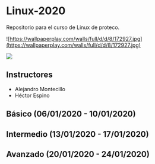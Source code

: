 # Linux-2020
Repositorio para el curso de Linux de proteco.

![https://wallpaperplay.com/walls/full/d/d/8/172927.jpg](https://wallpaperplay.com/walls/full/d/d/8/172927.jpg)

![](https://pbs.twimg.com/profile_images/1098678443930238978/6mPvIosC.png)

## Instructores
- Alejandro Montecillo
- Héctor Espino

## Básico (06/01/2020 - 10/01/2020)

## Intermedio (13/01/2020 - 17/01/2020)

## Avanzado (20/01/2020 - 24/01/2020)

